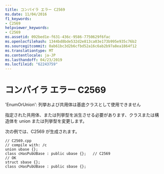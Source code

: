```yaml
---
title: コンパイラ エラー C2569
ms.date: 11/04/2016
f1_keywords:
- C2569
helpviewer_keywords:
- C2569
ms.assetid: 092bed1e-f631-436c-9586-7750629f6fac
ms.openlocfilehash: 1344bd8bde532d2e813ca03e173b995e935c76b2
ms.sourcegitcommit: 0ab61bc3d2b6cfbd52a16c6ab2b97a8ea1864f12
ms.translationtype: MT
ms.contentlocale: ja-JP
ms.lasthandoff: 04/23/2019
ms.locfileid: "62243759"
---
```

# <a name="compiler-error-c2569"></a>コンパイラ エラー C2569

'EnumOrUnion': 列挙および共用体は基底クラスとして使用できません

指定された共用体、または列挙型を派生させる必要があります、クラスまたは構造体を union または列挙型を変更します。

次の例では、C2569 が生成されます。

```
// C2569.cpp
// compile with: /c
union ubase {};
class cHasPubUBase : public ubase {};   // C2569
// OK
struct sbase {};
class cHasPubUBase : public sbase {};
```